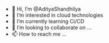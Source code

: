 - 👋 Hi, I’m @AdityaShandhilya
- 👀 I’m interested in cloud technologies
- 🌱 I’m currently learning Ci/CD
- 💞️ I’m looking to collaborate on ...
- 📫 How to reach me ...

<!---
AdityaShandhilya/AdityaShandhilya is a ✨ special ✨ repository because its `README.md` (this file) appears on your GitHub profile.
You can click the Preview link to take a look at your changes.
--->
